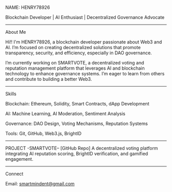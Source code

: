 
NAME: HENRY78926

Blockchain Developer | AI Enthusiast | Decentralized Governance Advocate


---

About Me

Hi!! I'm HENRY78926, a blockchain developer passionate about Web3 and AI. I’m focused on creating decentralized solutions that promote transparency, security, and efficiency, especially in DAO governance.

I’m currently working on SMARTVOTE, a decentralized voting and reputation management platform that leverages AI and blockchain technology to enhance governance systems. I’m eager to learn from others and contribute to building a better Web3.


---

Skills

Blockchain: Ethereum, Solidity, Smart Contracts, dApp Development

AI: Machine Learning, AI Moderation, Sentiment Analysis

Governance: DAO Design, Voting Mechanisms, Reputation Systems

Tools: Git, GitHub, Web3.js, BrightID



---

PROJECT 
-SMARTVOTE– [GitHub Repo]
A decentralized voting platform integrating AI reputation scoring, BrightID verification, and gamified engagement.


---

Connect

Email: smartmindent@gmail.com